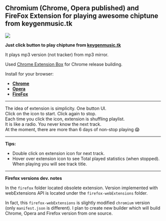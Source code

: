 Chromium (Chrome, Opera published) and FireFox Extension for playing awesome chiptune from keygenmusic.tk
--------------------------------------------------------------------------------------------------

![](https://raw.githubusercontent.com/onikienko/keygenjukebox-play-button/master/chromium/img/ext_icons/128.png)

**Just click button to play chiptune from [keygenmusic.tk](http://keygenmusic.tk/)**

It plays mp3 version (not tracker) from mp3 mirror.


Used [Chrome Extension Box](https://github.com/onikienko/chrome-extensions-box) for Chrome release building.

Install for your browser:

- **[Chrome](https://chrome.google.com/webstore/detail/keygenjukebox-play-button/olephdnjkkjiidgifanfiimkbbcaogid)**
- **[Opera](https://addons.opera.com/extensions/details/keygenjukebox-play-button/)**
- **[FireFox](https://addons.mozilla.org/addon/keygen-music-play-button/)**

--------------------------------------------------------------------------------------------

The idea of extension is simplicity. One button UI.  
Click on the icon to start. Click again to stop.  
Each time you click the icon, extension is shuffling playlist.  
It is like a radio. You never know the next track.  
At the moment, there are more than 6 days of non-stop playing :scream:  

-----------------------------------------------------------------------------------------------

**Tips:**  
- Double click on extension icon for next track.
- Hover over extension icon to see Total played statistics (when stopped). When playing you will see track title.

------------------------------------------------------------------------------------------------

**Firefox versions dev. notes**

In the `firefox` folder located obsolete extension. Version implemented with webExtensions API is located under the `firefox-webExtensions` folder.

In fact, this `firefox-webExtensions` is slightly modified `chromium` version (only `manifest.json` is different). 
I plan to create new builder which will build Chrome, Opera and Firefox version from one source.
